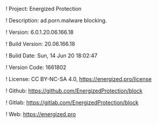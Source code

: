! Project: Energized Protection

! Description: ad.porn.malware blocking.

! Version: 6.0.1.20.06.166.18

! Build Version: 20.06.166.18

! Build Date: Sun, 14 Jun 20 18:02:47

! Version Code: 1661802

! License: CC BY-NC-SA 4.0, https://energized.pro/license

! Github: https://github.com/EnergizedProtection/block

! Gitlab: https://gitlab.com/EnergizedProtection/block


! Web: https://energized.pro
